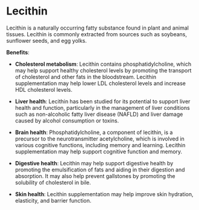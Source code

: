 [//]: # (source: ?)
[//]: # (tags: herbals)

# Lecithin

Lecithin is a naturally occurring fatty substance found in plant and animal tissues. Lecithin is commonly extracted from sources such as soybeans, sunflower seeds, and egg yolks.

**Benefits**:

* **Cholesterol metabolism**: Lecithin contains phosphatidylcholine, which may help support healthy cholesterol levels by promoting the transport of cholesterol and other fats in the bloodstream. Lecithin supplementation may help lower LDL cholesterol levels and increase HDL cholesterol levels.

* **Liver health**: Lecithin has been studied for its potential to support liver health and function, particularly in the management of liver conditions such as non-alcoholic fatty liver disease (NAFLD) and liver damage caused by alcohol consumption or toxins.

* **Brain health**: Phosphatidylcholine, a component of lecithin, is a precursor to the neurotransmitter acetylcholine, which is involved in various cognitive functions, including memory and learning. Lecithin supplementation may help support cognitive function and memory.

* **Digestive health**: Lecithin may help support digestive health by promoting the emulsification of fats and aiding in their digestion and absorption. It may also help prevent gallstones by promoting the solubility of cholesterol in bile.

* **Skin health**: Lecithin supplementation may help improve skin hydration, elasticity, and barrier function.
